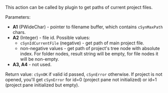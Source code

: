 This action can be called by plugin to get paths of current project files.

Parameters:

- **A1** (PWideChar) - pointer to filename buffer, which contains `cSynMaxPath` chars.
- **A2** (Integer) - file id. Possible values:
    - `cSynIdCurrentFile` (negative) - get path of main project file.
    - non-negative values - get path of project's tree node with absolute index. For folder nodes, result string will be empty, for file nodes it will be non-empty.
- **A3, A4** - not used.

Return value: `cSynOK` if valid id passed, `cSynError` otherwise.
If project is not opened, you'll get `cSynError` for id=0 (project pane not initialized) or id=1 (project pane initialized but empty).
